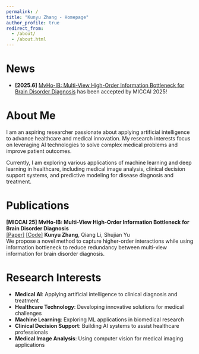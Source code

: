 ```yaml
---
permalink: /
title: "Kunyu Zhang - Homepage"
author_profile: true
redirect_from: 
  - /about/
  - /about.html
---
```


# News
- **[2025.6]** [MvHo-IB: Multi-View High-Order Information Bottleneck for Brain Disorder Diagnosis](http://arxiv.org/abs/2507.02847) has been accepted by MICCAI 2025!


# About Me
I am an aspiring researcher passionate about applying artificial intelligence to advance healthcare and medical innovation. My research interests focus on leveraging AI technologies to solve complex medical problems and improve patient outcomes.

Currently, I am exploring various applications of machine learning and deep learning in healthcare, including medical image analysis, clinical decision support systems, and predictive modeling for disease diagnosis and treatment.

# Publications

**[MICCAI 25] MvHo-IB: Multi-View High-Order Information Bottleneck for Brain Disorder Diagnosis**  
[[Paper]](http://arxiv.org/abs/2507.02847) [[Code]](https://github.com/zky04/MvHo-IB)
**Kunyu Zhang**, Qiang Li, Shujian Yu  
We propose a novel method to capture higher-order interactions while using information bottleneck to reduce redundancy between multi-view information for brain disorder diagnosis.


# Research Interests
- **Medical AI**: Applying artificial intelligence to clinical diagnosis and treatment
- **Healthcare Technology**: Developing innovative solutions for medical challenges  
- **Machine Learning**: Exploring ML applications in biomedical research
- **Clinical Decision Support**: Building AI systems to assist healthcare professionals
- **Medical Image Analysis**: Using computer vision for medical imaging applications
